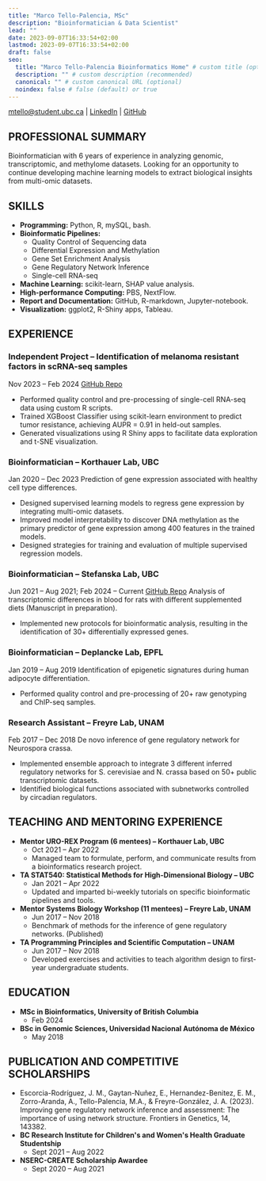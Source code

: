 ```yaml
---
title: "Marco Tello-Palencia, MSc"
description: "Bioinformatician & Data Scientist"
lead: ""
date: 2023-09-07T16:33:54+02:00
lastmod: 2023-09-07T16:33:54+02:00
draft: false
seo:
  title: "Marco Tello-Palencia Bioinformatics Home" # custom title (optional)
  description: "" # custom description (recommended)
  canonical: "" # custom canonical URL (optional)
  noindex: false # false (default) or true
---
```


[mtello@student.ubc.ca](mailto:mtello@student.ubc.ca) | [LinkedIn](https://linkedin.com/in/marco-tello-palencia) | [GitHub](https://github.com/mtello22)

## PROFESSIONAL SUMMARY
Bioinformatician with 6 years of experience in analyzing genomic, transcriptomic, and methylome datasets. Looking for an opportunity to continue developing machine learning models to extract biological insights from multi-omic datasets.

## SKILLS
- **Programming:** Python, R, mySQL, bash.
- **Bioinformatic Pipelines:**
  - Quality Control of Sequencing data
  - Differential Expression and Methylation
  - Gene Set Enrichment Analysis
  - Gene Regulatory Network Inference
  - Single-cell RNA-seq
- **Machine Learning:** scikit-learn, SHAP value analysis.
- **High-performance Computing:** PBS, NextFlow.
- **Report and Documentation:** GitHub, R-markdown, Jupyter-notebook.
- **Visualization:** ggplot2, R-Shiny apps, Tableau.

## EXPERIENCE

### Independent Project – Identification of melanoma resistant factors in scRNA-seq samples
Nov 2023 – Feb 2024
[GitHub Repo](https://github.com/your_repo)
- Performed quality control and pre-processing of single-cell RNA-seq data using custom R scripts.
- Trained XGBoost Classifier using scikit-learn environment to predict tumor resistance, achieving AUPR = 0.91 in held-out samples.
- Generated visualizations using R Shiny apps to facilitate data exploration and t-SNE visualization.

### Bioinformatician – Korthauer Lab, UBC
Jan 2020 – Dec 2023
Prediction of gene expression associated with healthy cell type differences.
- Designed supervised learning models to regress gene expression by integrating multi-omic datasets.
- Improved model interpretability to discover DNA methylation as the primary predictor of gene expression among 400 features in the trained models.
- Designed strategies for training and evaluation of multiple supervised regression models.

### Bioinformatician – Stefanska Lab, UBC
Jun 2021 – Aug 2021; Feb 2024 – Current
[GitHub Repo](https://github.com/your_repo)
Analysis of transcriptomic differences in blood for rats with different supplemented diets (Manuscript in preparation).
- Implemented new protocols for bioinformatic analysis, resulting in the identification of 30+ differentially expressed genes.

### Bioinformatician – Deplancke Lab, EPFL
Jan 2019 – Aug 2019
Identification of epigenetic signatures during human adipocyte differentiation.
- Performed quality control and pre-processing of 20+ raw genotyping and ChIP-seq samples.

### Research Assistant – Freyre Lab, UNAM
Feb 2017 – Dec 2018
De novo inference of gene regulatory network for Neurospora crassa.
- Implemented ensemble approach to integrate 3 different inferred regulatory networks for S. cerevisiae and N. crassa based on 50+ public transcriptomic datasets.
- Identified biological functions associated with subnetworks controlled by circadian regulators.

## TEACHING AND MENTORING EXPERIENCE
- **Mentor URO-REX Program (6 mentees) – Korthauer Lab, UBC**
  - Oct 2021 – Apr 2022
  - Managed team to formulate, perform, and communicate results from a bioinformatics research project.
- **TA STAT540: Statistical Methods for High-Dimensional Biology – UBC**
  - Jan 2021 – Apr 2022
  - Updated and imparted bi-weekly tutorials on specific bioinformatic pipelines and tools.
- **Mentor Systems Biology Workshop (11 mentees) – Freyre Lab, UNAM**
  - Jun 2017 – Nov 2018
  - Benchmark of methods for the inference of gene regulatory networks. (Published)
- **TA Programming Principles and Scientific Computation – UNAM**
  - Jun 2017 – Nov 2018
  - Developed exercises and activities to teach algorithm design to first-year undergraduate students.

## EDUCATION
- **MSc in Bioinformatics, University of British Columbia**
  - Feb 2024
- **BSc in Genomic Sciences, Universidad Nacional Autónoma de México**
  - May 2018

## PUBLICATION AND COMPETITIVE SCHOLARSHIPS
- Escorcia-Rodríguez, J. M., Gaytan-Nuñez, E., Hernandez-Benitez, E. M., Zorro-Aranda, A., Tello-Palencia, M.A., & Freyre-González, J. A. (2023). Improving gene regulatory network inference and assessment: The importance of using network structure. Frontiers in Genetics, 14, 143382.
- **BC Research Institute for Children's and Women's Health Graduate Studentship**
  - Sept 2021 – Aug 2022
- **NSERC-CREATE Scholarship Awardee**
  - Sept 2020 – Aug 2021
